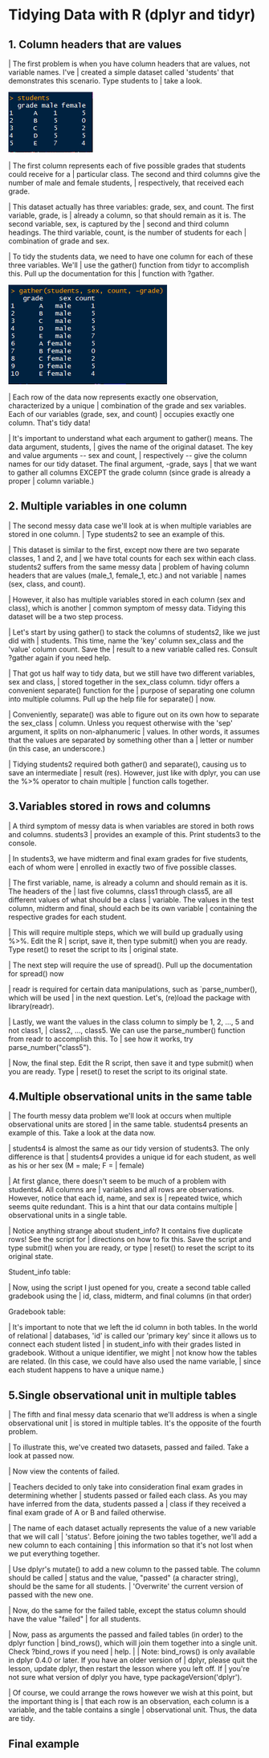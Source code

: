 # Tidying Data with R (dplyr and tidyr)

## 1. Column headers that are values

| The first problem is when you have column headers that are values, not variable names. I've
| created a simple dataset called 'students' that demonstrates this scenario. Type students to
| take a look.

![Tidy1_1](/images/Tidy1_1.png)

| The first column represents each of five possible grades that students could receive for a
| particular class. The second and third columns give the number of male and female students,
| respectively, that received each grade.

| This dataset actually has three variables: grade, sex, and count. The first variable, grade, is
| already a column, so that should remain as it is. The second variable, sex, is captured by the
| second and third column headings. The third variable, count, is the number of students for each
| combination of grade and sex.

| To tidy the students data, we need to have one column for each of these three variables. We'll
| use the gather() function from tidyr to accomplish this. Pull up the documentation for this
| function with ?gather.

![Tidy1_2](/images/Tidy1_2.png)

| Each row of the data now represents exactly one observation, characterized by a unique
| combination of the grade and sex variables. Each of our variables (grade, sex, and count)
| occupies exactly one column. That's tidy data!

| It's important to understand what each argument to gather() means. The data argument, students,
| gives the name of the original dataset. The key and value arguments -- sex and count,
| respectively -- give the column names for our tidy dataset. The final argument, -grade, says
| that we want to gather all columns EXCEPT the grade column (since grade is already a proper
| column variable.)

## 2. Multiple variables in one column


| The second messy data case we'll look at is when multiple variables are stored in one column.
| Type students2 to see an example of this.



| This dataset is similar to the first, except now there are two separate classes, 1 and 2, and
| we have total counts for each sex within each class. students2 suffers from the same messy data
| problem of having column headers that are values (male_1, female_1, etc.) and not variable
| names (sex, class, and count).

| However, it also has multiple variables stored in each column (sex and class), which is another
| common symptom of messy data. Tidying this dataset will be a two step process.

| Let's start by using gather() to stack the columns of students2, like we just did with
| students. This time, name the 'key' column sex_class and the 'value' column count. Save the
| result to a new variable called res. Consult ?gather again if you need help.



| That got us half way to tidy data, but we still have two different variables, sex and class,
| stored together in the sex_class column. tidyr offers a convenient separate() function for the
| purpose of separating one column into multiple columns. Pull up the help file for separate()
| now.



| Conveniently, separate() was able to figure out on its own how to separate the sex_class
| column. Unless you request otherwise with the 'sep' argument, it splits on non-alphanumeric
| values. In other words, it assumes that the values are separated by something other than a
| letter or number (in this case, an underscore.)

| Tidying students2 required both gather() and separate(), causing us to save an intermediate
| result (res). However, just like with dplyr, you can use the %>% operator to chain multiple
| function calls together.


## 3.Variables stored in rows and columns

| A third symptom of messy data is when variables are stored in both rows and columns. students3
| provides an example of this. Print students3 to the console.



| In students3, we have midterm and final exam grades for five students, each of whom were
| enrolled in exactly two of five possible classes.

| The first variable, name, is already a column and should remain as it is. The headers of the
| last five columns, class1 through class5, are all different values of what should be a class
| variable. The values in the test column, midterm and final, should each be its own variable
| containing the respective grades for each student.

| This will require multiple steps, which we will build up gradually using %>%. Edit the R
| script, save it, then type submit() when you are ready. Type reset() to reset the script to its
| original state.





| The next step will require the use of spread(). Pull up the documentation for spread() now





| readr is required for certain data manipulations, such as `parse_number(), which will be used
| in the next question.  Let's, (re)load the package with library(readr).

| Lastly, we want the values in the class column to simply be 1, 2, ..., 5 and not class1,
| class2, ..., class5. We can use the parse_number() function from readr to accomplish this. To
| see how it works, try parse_number("class5").



| Now, the final step. Edit the R script, then save it and type submit() when you are ready. Type
| reset() to reset the script to its original state.


## 4.Multiple observational units in the same table

| The fourth messy data problem we'll look at occurs when multiple observational units are stored
| in the same table. students4 presents an example of this. Take a look at the data now.



| students4 is almost the same as our tidy version of students3. The only difference is that
| students4 provides a unique id for each student, as well as his or her sex (M = male; F =
| female)

| At first glance, there doesn't seem to be much of a problem with students4. All columns are
| variables and all rows are observations. However, notice that each id, name, and sex is
| repeated twice, which seems quite redundant. This is a hint that our data contains multiple
| observational units in a single table.





| Notice anything strange about student_info? It contains five duplicate rows! See the script for
| directions on how to fix this. Save the script and type submit() when you are ready, or type
| reset() to reset the script to its original state.




Student_info table:



| Now, using the script I just opened for you, create a second table called gradebook using the
| id, class, midterm, and final columns (in that order)



Gradebook table:



| It's important to note that we left the id column in both tables. In the world of relational
| databases, 'id' is called our 'primary key' since it allows us to connect each student listed
| in student_info with their grades listed in gradebook. Without a unique identifier, we might
| not know how the tables are related. (In this case, we could have also used the name variable,
| since each student happens to have a unique name.)

## 5.Single observational unit in multiple tables

| The fifth and final messy data scenario that we'll address is when a single observational unit
| is stored in multiple tables. It's the opposite of the fourth problem.

| To illustrate this, we've created two datasets, passed and failed. Take a look at passed now.



| Now view the contents of failed.



| Teachers decided to only take into consideration final exam grades in determining whether
| students passed or failed each class. As you may have inferred from the data, students passed a
| class if they received a final exam grade of A or B and failed otherwise.

| The name of each dataset actually represents the value of a new variable that we will call
| 'status'. Before joining the two tables together, we'll add a new column to each containing
| this information so that it's not lost when we put everything together.

| Use dplyr's mutate() to add a new column to the passed table. The column should be called
| status and the value, "passed" (a character string), should be the same for all students.
| 'Overwrite' the current version of passed with the new one.



| Now, do the same for the failed table, except the status column should have the value "failed"
| for all students.



| Now, pass as arguments the passed and failed tables (in order) to the dplyr function
| bind_rows(), which will join them together into a single unit. Check ?bind_rows if you need
| help.
| 
| Note: bind_rows() is only available in dplyr 0.4.0 or later. If you have an older version of
| dplyr, please quit the lesson, update dplyr, then restart the lesson where you left off. If
| you're not sure what version of dplyr you have, type packageVersion('dplyr').



| Of course, we could arrange the rows however we wish at this point, but the important thing is
| that each row is an observation, each column is a variable, and the table contains a single
| observational unit. Thus, the data are tidy.

## Final example

